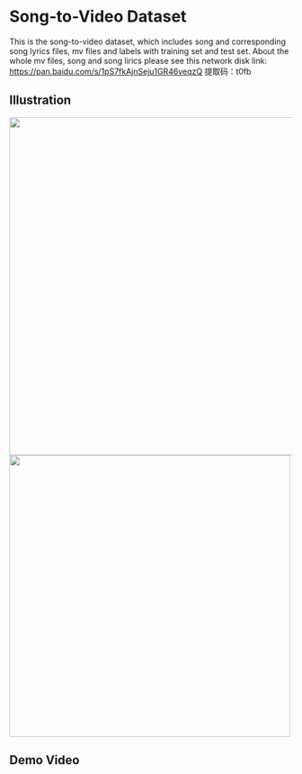 # Song-to-Video Dataset
This is the song-to-video dataset, which includes song and corresponding song lyrics files, mv files and labels with training set and test set. About the whole mv files, song and song lirics please see this network disk link: https://pan.baidu.com/s/1pS7fkAjnSeju1GR46veqzQ  提取码：t0fb

## Illustration
<img src="https://user-images.githubusercontent.com/102368468/160239206-18d7565a-9d27-48c6-be32-158f571ae716.png" width="600"/><img src="https://user-images.githubusercontent.com/102368468/160239473-9e5e39b1-4878-4f38-8978-785a0400f055.png" width="500"/>

## Demo Video
